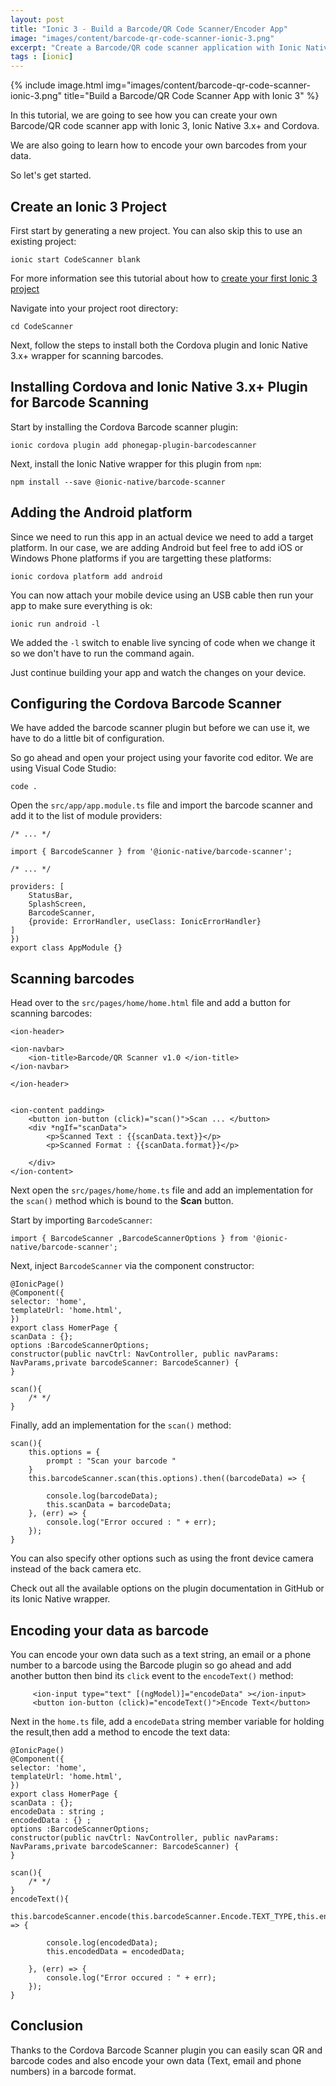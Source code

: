 ```yaml
---
layout: post
title: "Ionic 3 - Build a Barcode/QR Code Scanner/Encoder App"
image: "images/content/barcode-qr-code-scanner-ionic-3.png"
excerpt: "Create a Barcode/QR code scanner application with Ionic Native and Ionic 3" 
tags : [ionic]
---
```


{% include image.html 
    img="images/content/barcode-qr-code-scanner-ionic-3.png" 
    title="Build a Barcode/QR Code Scanner App with Ionic 3" 
%}

In this tutorial, we are going to see how you can create your own Barcode/QR code scanner app with Ionic 3, Ionic Native 3.x+ and Cordova. 

We are also going to learn how to encode your own barcodes from your data.

So let's get started.

## Create an Ionic 3 Project 

First start by generating a new project. You can also skip this to use an existing project:

    ionic start CodeScanner blank 

For more information see this tutorial about how to <a href="/ionic-3-create-first-project">create your first Ionic 3 project</a>     

Navigate into your project root directory: 

    cd CodeScanner 

Next, follow the steps to install both the Cordova plugin and Ionic Native 3.x+ wrapper for scanning barcodes. 

## Installing Cordova and Ionic Native 3.x+ Plugin for Barcode Scanning 

Start by installing the Cordova Barcode scanner plugin: 

    ionic cordova plugin add phonegap-plugin-barcodescanner

Next, install the Ionic Native wrapper for this plugin from `npm`: 

    npm install --save @ionic-native/barcode-scanner 

## Adding the Android platform     

Since we need to run this app in an actual device we need to add a target platform. In our case, we are adding 
Android but feel free to add iOS or Windows Phone platforms if you are targetting these platforms:

    ionic cordova platform add android 

You can now attach your mobile device using an USB cable then run your app to make sure everything is ok: 

    ionic run android -l 

We added the `-l` switch to enable live syncing of code when we change it so we don't have to run the command again.

Just continue building your app and watch the changes on your device.

## Configuring the Cordova Barcode Scanner 

We have added the barcode scanner plugin but before we can use it, we have to do a little bit of configuration.

So go ahead and open your project using your favorite cod editor. We are using Visual Code Studio: 

    code .

Open the `src/app/app.module.ts` file and import the barcode scanner and add it to the list of module providers: 

    /* ... */
    
    import { BarcodeScanner } from '@ionic-native/barcode-scanner';
    
    /* ... */

    providers: [
        StatusBar,
        SplashScreen,
        BarcodeScanner,
        {provide: ErrorHandler, useClass: IonicErrorHandler}
    ]
    })
    export class AppModule {}


## Scanning barcodes 

Head over to the `src/pages/home/home.html` file and add a button for scanning barcodes: 

    <ion-header>

    <ion-navbar>
        <ion-title>Barcode/QR Scanner v1.0 </ion-title>
    </ion-navbar>

    </ion-header>


    <ion-content padding>
        <button ion-button (click)="scan()">Scan ... </button>
        <div *ngIf="scanData">
            <p>Scanned Text : {{scanData.text}}</p>
            <p>Scanned Format : {{scanData.format}}</p>
            
        </div>
    </ion-content>

Next open the `src/pages/home/home.ts` file and add an implementation for the `scan()` method which is bound to the **Scan** button. 

Start by importing `BarcodeScanner`: 

    import { BarcodeScanner ,BarcodeScannerOptions } from '@ionic-native/barcode-scanner';

Next, inject `BarcodeScanner` via the component constructor: 

    @IonicPage()
    @Component({
    selector: 'home',
    templateUrl: 'home.html',
    })
    export class HomerPage {
    scanData : {};
    options :BarcodeScannerOptions;
    constructor(public navCtrl: NavController, public navParams: NavParams,private barcodeScanner: BarcodeScanner) {
    }    

    scan(){
        /* */
    }

Finally, add an implementation for the `scan()` method: 

    scan(){
        this.options = {
            prompt : "Scan your barcode "
        }
        this.barcodeScanner.scan(this.options).then((barcodeData) => {
        
            console.log(barcodeData);
            this.scanData = barcodeData;
        }, (err) => {
            console.log("Error occured : " + err);
        });         
    }    



You can also specify other options such as using the front device camera instead of the back camera etc. 

Check out all the available options on the plugin documentation in GitHub or its Ionic Native wrapper.

## Encoding your data as barcode 

You can encode your own data such as a text string, an email or a phone number to a barcode using the Barcode plugin so go ahead and add another button then bind its `click` event to the `encodeText()` method:

         <ion-input type="text" [(ngModel)]="encodeData" ></ion-input>   
         <button ion-button (click)="encodeText()">Encode Text</button>

Next in the `home.ts` file, add a `encodeData` string member variable for holding the result,then add a method to encode the text data: 

    @IonicPage()
    @Component({
    selector: 'home',
    templateUrl: 'home.html',
    })
    export class HomerPage {
    scanData : {};
    encodeData : string ;
    encodedData : {} ;
    options :BarcodeScannerOptions;
    constructor(public navCtrl: NavController, public navParams: NavParams,private barcodeScanner: BarcodeScanner) {
    }    

    scan(){
        /* */
    }    
    encodeText(){
        this.barcodeScanner.encode(this.barcodeScanner.Encode.TEXT_TYPE,this.encodeData).then((encodedData) => {
        
            console.log(encodedData);
            this.encodedData = encodedData;

        }, (err) => {
            console.log("Error occured : " + err);
        });                 
    }


## Conclusion

Thanks to the Cordova Barcode Scanner plugin you can easily scan QR and barcode codes and also encode your own data (Text, email and phone numbers) in a barcode format.
